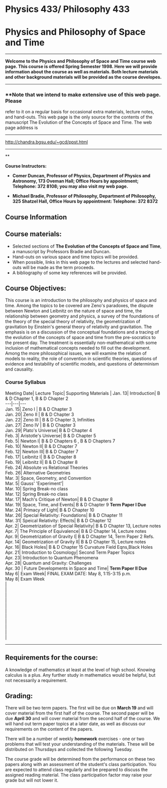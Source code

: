 # Physics 433/ Philosophy 433

# Physics and Philosophy of Space and Time

* * *

**Welcome to the Physics and Philosophy of Space and Time course web page.
This course is offered Spring Semester 1998. Here we will provide information
about the course as well as materials. Both lecture materials and other
background materials will be provided as the course developes.**

* * *

###  **Note that we intend to make extensive use of this web page. Please
refer to it on a regular basis for occasional extra materials, lecture notes,
and hand-outs. This web page is the only source for the contents of the
manuscript The Evolution of the Concepts of Space and Time. The web page
address is

* * *

http://chandra.bgsu.edu/~gcd/ppst.html

* * *

**

**Course Instructors:**

  * **Comer Duncan, Professor of Physics, Department of Physics and Astronomy, 173 Oveman Hall; Office Hours by appointment; Telephone: 372 8108; you may also visit my web page.**

  * **Michael Bradie, Professor of Philosophy, Department of Philosophy, 325 Shatzel Hall, Office Hours by appointment: Telephone: 372 8372**

## Course Information

## Course materials:

  * Selected sections of **The Evolution of the Concepts of Space and Time**, a manuscript by Professors Bradie and Duncan. 
  * Hand-outs on various space and time topics will be provided. 
  * When possible, links in this web page to the lectures and selected hand-outs will be made as the term proceeds. 
  * A bibliography of some key references will be provided. 

##  Course Objectives:

This course is an introduction to the philosophy and physics of space and
time. Among the topics to be covered are Zeno's paradoxes, the dispute between
Newton and Leibnitz on the nature of space and time, the relationship between
geometry and physics, a survey of the foundations of the theory of the special
theory of relativity, the geometrization of gravitation by Einstein's general
theory of relativity and gravitation. The emphasis is on a discussion of the
conceptual foundations and a tracing of the evolution of the concepts of space
and time from the pre-socratics to the present day. The treatment is
essentially non-mathematical with some inclusion of mathematical concepts
needed to fill out the development. Among the more philosophical issues, we
will examine the relation of models to reality, the role of convention in
scientific theories, questions of evidence and testability of scientific
models, and questions of determinism and causality.

### **Course Syllabus**

Meeting Date| Lecture Topic| Supporting Materials | Jan. 13| Introduction| B &
D Chapter 1, B & D Chapter 2  
---|---|---  
Jan. 15|  Zeno I | B & D Chapter 3  
Jan. 20|  Zeno II | B & D Chapter 3  
Jan. 22|  Zeno III | B & D Chapter 3, Infinities  
Jan. 27|  Zeno IV | B & D Chapter 3  
Jan. 29| Plato's Universe| B & D Chapter 4  
Feb. 3| Aristotle's Universe| B & D Chapter 5  
Feb. 5| Newton I| B & D Chapters 6 , B & D Chapters 7  
Feb. 10| Newton II| B & D Chapter 7  
Feb. 12| Newton III| B & D Chapter 7  
Feb. 17| Leibnitz I| B & D Chapter 8  
Feb. 19| Leibnitz II| B & D Chapter 8  
Feb. 24| Absolute vs Relational Theories  
Feb. 26| Alternative Geometries  
Mar. 3| Space, Geometry, and Convention  
Mar. 5| Gauss' 'Experiment'|  
Mar. 10| Spring Break-no class  
Mar. 12| Spring Break-no class  
Mar. 17| Mach's Critique of Newton| B & D Chapter 8  
Mar. 19| Space, Time, and Events| B & D Chapter 9 **Term Paper I Due**  
Mar. 24| Primacy of Light| B & D Chapter 10  
Mar. 26| Special Relativity: Foundations| B & D Chapter 11  
Mar. 31| Speical Relativity: Effects| B & D Chapter 12  
Apr. 2| Geometrization of Special Relativity| B & D Chapter 13, Lecture notes  
Apr. 7| The Principle of Equivalence| B & D Chapter 14,  Lecture notes  
Apr. 9| Geometrization of Gravity I| B & D Chapter 14, Term Paper 2 Refs.  
Apr. 14| Geometrization of Gravity II| B & D Chapter 15, Lecture notes  
Apr. 16| Black Holes| B & D Chapter 15 Curvature Field Eqns,Black Holes  
Apr. 21| Introduction to Cosmology|  Second Term Paper Topics  
Apr. 23| Introduction to Quantum Phenomena  
Apr. 28| Quantum and Gravity: Challenges  
Apr. 30 | Future Developments in Space and Time|  **Term Paper II Due**  
May 6| Exam Week| FINAL EXAM DATE: May 8, 1:15-3:15 p.m.  
May 8| Exam Week  
|  
|  
|  
|  
|  
|  
|  
|  
|  
|  
|  
  
* * *

## Requirements for the course:

A knowledge of mathematics at least at the level of high school. Knowing
calculus is a plus. Any further study in mathematics would be helpful, but not
necessarily a requirement.

## Grading:

There will be two term papers. The first will be due on **March 19** and will
cover material from the first half of the course. The second paper will be due
**April 30** and will cover material from the second half of the course. We
will hand out term paper topics at a later date, as well as discuss our
requirements on the content of the papers.

There will be a number of weekly **homework** exercises - one or two problems
that will test your understanding of the materials. These will be distributed
on Thursdays and collected the following Tuesday.

The course grade will be determined from the performance on these two papers
along with an assessment of the student's class participation. You are
expected to attend class regularly and be prepared to discuss the assigned
reading material. The class participation factor may raise your grade but will
not lower it.

